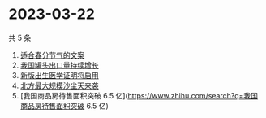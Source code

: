 # 2023-03-22

共 5 条

<!-- BEGIN -->
<!-- 最后更新时间 Wed Mar 22 2023 04:09:47 GMT+0800 (China Standard Time) -->

1. [适合春分节气的文案](https://www.zhihu.com/search?q=适合春分节气的文案)
1. [我国罐头出口量持续增长](https://www.zhihu.com/search?q=我国罐头出口量持续增长)
1. [新版出生医学证明将启用](https://www.zhihu.com/search?q=新版出生医学证明将启用)
1. [北方最大规模沙尘天来袭](https://www.zhihu.com/search?q=北方最大规模沙尘天来袭)
1. [我国商品房待售面积突破 6.5
   亿](https://www.zhihu.com/search?q=我国商品房待售面积突破 6.5 亿)

<!-- END -->

